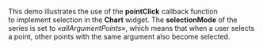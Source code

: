 This demo illustrates the use of&nbsp;the **pointClick** callback function to&nbsp;implement selection in&nbsp;the **Chart** widget. The **selectionMode** of&nbsp;the series is&nbsp;set to _&laquo;allArgumentPoints&raquo;_, which means that when a&nbsp;user selects a&nbsp;point, other points with the same argument also become selected.